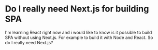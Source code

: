 
# Do I really need Next.js for building SPA

I'm learning React right now and i would like to know is it possible to build SPA without using Next.js. For example to build it with Node and React. So do I really need Next.js?

        